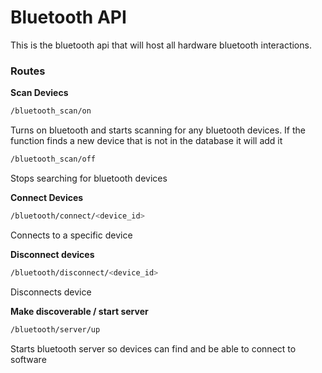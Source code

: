 # Bluetooth API

This is the bluetooth api that will host all hardware bluetooth interactions.

### Routes

**Scan Deviecs**

```sh
/bluetooth_scan/on
```
Turns on bluetooth and starts scanning for any bluetooth devices.
If the function finds a new device that is not in the database it will add it
```sh
/bluetooth_scan/off
```
Stops searching for bluetooth devices

  
  **Connect Devices**
  ```sh
/bluetooth/connect/<device_id>
```
Connects to a specific device

  
  **Disconnect devices**
  ```sh
/bluetooth/disconnect/<device_id>
```
Disconnects device

**Make discoverable / start server**

```sh
/bluetooth/server/up
```
Starts bluetooth server so devices can find and be able to connect to software
